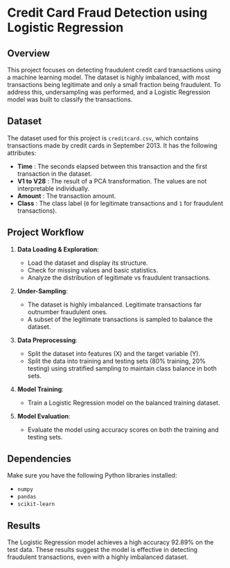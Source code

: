 # Credit Card Fraud Detection using Logistic Regression

## Overview

This project focuses on detecting fraudulent credit card transactions using a machine learning model. The dataset is highly imbalanced, with most transactions being legitimate and only a small fraction being fraudulent. To address this, undersampling was performed, and a Logistic Regression model was built to classify the transactions.

## Dataset

The dataset used for this project is `creditcard.csv`, which contains transactions made by credit cards in September 2013. It has the following attributes:

- **Time** : The seconds elapsed between this transaction and the first transaction in the dataset.
- **V1 to V28** : The result of a PCA transformation. The values are not interpretable individually.
- **Amount** : The transaction amount.
- **Class** : The class label (`0` for legitimate transactions and `1` for fraudulent transactions).

## Project Workflow

1. **Data Loading & Exploration**:
   - Load the dataset and display its structure.
   - Check for missing values and basic statistics.
   - Analyze the distribution of legitimate vs fraudulent transactions.

2. **Under-Sampling**:
   - The dataset is highly imbalanced. Legitimate transactions far outnumber fraudulent ones.
   - A subset of the legitimate transactions is sampled to balance the dataset.

3. **Data Preprocessing**:
   - Split the dataset into features (X) and the target variable (Y).
   - Split the data into training and testing sets (80% training, 20% testing) using stratified sampling to maintain class balance in both sets.

4. **Model Training**:
   - Train a Logistic Regression model on the balanced training dataset.

5. **Model Evaluation**:
   - Evaluate the model using accuracy scores on both the training and testing sets.

## Dependencies

Make sure you have the following Python libraries installed:

- `numpy`
- `pandas`
- `scikit-learn`
## Results
The Logistic Regression model achieves a high accuracy 92.89% on the test data. These results suggest the model is effective in detecting fraudulent transactions, even with a highly imbalanced dataset.


